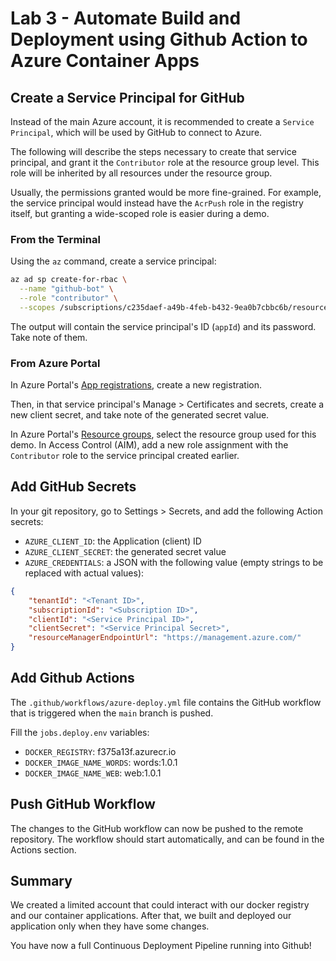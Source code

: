 # Lab 3 - Automate Build and Deployment using Github Action to Azure Container Apps

## Create a Service Principal for GitHub

Instead of the main Azure account, it is recommended to create a `Service Principal`, which will be used by GitHub to connect to Azure.

The following will describe the steps necessary to create that service principal, and grant it the `Contributor` role at the resource group level. This role will be inherited by all resources under the resource group.

Usually, the permissions granted would be more fine-grained. For example, the service principal would instead have the `AcrPush` role in the registry itself, but granting a wide-scoped role is easier during a demo.

### From the Terminal

Using the `az` command, create a service principal:

```bash
az ad sp create-for-rbac \
  --name "github-bot" \
  --role "contributor" \
  --scopes /subscriptions/c235daef-a49b-4feb-b432-9ea0b7cbbc6b/resourceGroups/064b73c3
```

The output will contain the service principal's ID (`appId`) and its password. Take note of them.

### From Azure Portal

In Azure Portal's [App registrations](https://portal.azure.com/#blade/Microsoft_AAD_RegisteredApps/ApplicationsListBlade), create a new registration.

Then, in that service principal's Manage > Certificates and secrets, create a new client secret, and take note of the generated secret value.

In Azure Portal's [Resource groups](https://portal.azure.com/#blade/HubsExtension/BrowseResourceGroups), select the resource group used for this demo. In Access Control (AIM), add a new role assignment with the `Contributor` role to the service principal created earlier.

## Add GitHub Secrets

In your git repository, go to Settings > Secrets, and add the following Action secrets:

* `AZURE_CLIENT_ID`: the Application (client) ID
* `AZURE_CLIENT_SECRET`: the generated secret value
* `AZURE_CREDENTIALS`: a JSON with the following value (empty strings to be replaced with actual values):

```json
{
    "tenantId": "<Tenant ID>",
    "subscriptionId": "<Subscription ID>",
    "clientId": "<Service Principal ID>",
    "clientSecret": "<Service Principal Secret>",
    "resourceManagerEndpointUrl": "https://management.azure.com/"
}
```

## Add Github Actions

The `.github/workflows/azure-deploy.yml` file contains the GitHub workflow that is triggered when the `main` branch is pushed.

Fill the `jobs.deploy.env` variables:

* `DOCKER_REGISTRY`: f375a13f.azurecr.io
* `DOCKER_IMAGE_NAME_WORDS`: words:1.0.1
* `DOCKER_IMAGE_NAME_WEB`: web:1.0.1

## Push GitHub Workflow

The changes to the GitHub workflow can now be pushed to the remote repository. The workflow should start automatically, and can be found in the Actions section.

## Summary

We created a limited account that could interact with our docker registry and our container applications. After that, we built and deployed our application only when they have some changes.

You have now a full Continuous Deployment Pipeline running into Github!
